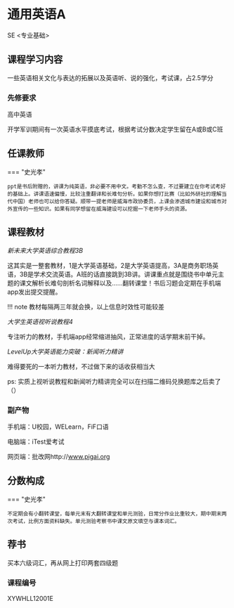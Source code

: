 # 通用英语A
<div class="badges">
<span class="badge se-badge">SE <专业基础></span>
</div>

## 课程学习内容

一些英语相关文化与表达的拓展以及英语听、说的强化，考试课，占2.5学分

### 先修要求

高中英语

开学军训期间有一次英语水平摸底考试，根据考试分数决定学生留在A或B或C班

## 任课教师

=== "史光孝"

    ppt是书后附赠的，讲课为纯英语，非必要不用中文。考勤不怎么查，不过要建立在你考试考好的基础上。讲课语速偏慢，比较注重翻译和长难句分析。如果你想打比赛（比如外研社的理解当代中国）老师也可以给你答疑。顺带一提老师是威海市政协委员，上课会渗透城市建设和城市对外宣传的一些知识。如果有同学想留在威海建设可以挖掘一下老师手头的资源。



## 课程教材

*新未来大学英语综合教程3B*

这其实是一整套教材，1是大学英语基础，2是大学英语提高，3A是商务职场英语，3B是学术交流英语。A班的话直接跳到3B讲。讲课重点就是围绕书中单元主题的课文解析长难句剖析名词解释以及......翻转课堂！书后习题会定期在手机端app发出提交提醒。

!!! note
    教材每隔两三年就会换，以上信息时效性可能较差

*大学生英语视听说教程4*

专注听力的教材，手机端app经常缩进抽风，正常进度的话学期末前干掉。

*LevelUp大学英语能力突破：新闻听力精讲*

难得要死的一本听力教材，不过做下来的话收获相当大

ps: 实质上视听说教程和新闻听力精讲完全可以在扫描二维码兑换题库之后卖了（）

### 副产物

手机端：U校园，WELearn，FiF口语

电脑端：iTest爱考试

网页端：批改网http://www.pigai.org

## 分数构成

=== "史光孝"

    不定期会有小翻转课堂，每单元末有大翻转课堂和单元测验，日常分作业比重较大，期中期末两次考试，比例方面资料缺失。单元测验考察书中课文原文填空与课本词汇。

## 荐书

买本六级词汇，再从网上打印两套四级题

### 课程编号

XYWHLL12001E